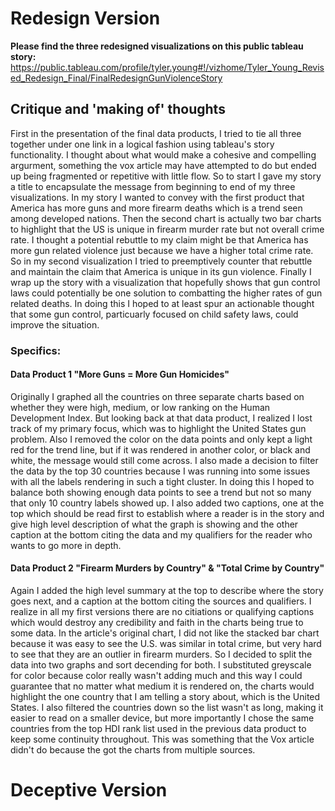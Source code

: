 # Redesign Version

**Please find the three redesigned visualizations on this public tableau story:**
<https://public.tableau.com/profile/tyler.young#!/vizhome/Tyler_Young_Revised_Redesign_Final/FinalRedesignGunViolenceStory>

## Critique and 'making of' thoughts

First in the presentation of the final data products, I tried to tie all three together under one link in a logical fashion using tableau's story functionality. I thought about what would make a cohesive and compelling argurment, something the vox article may have attempted to do but ended up being fragmented or repetitive with little flow. So to start I gave my story a title to encapsulate the message from beginning to end of my three visualizations. In my story I wanted to convey with the first product that America has more guns and more firearm deaths which is a trend seen among developed nations. Then the second chart is actually two bar charts to highlight that the US is unique in firearm murder rate but not overall crime rate. I thought a potential rebuttle to my claim might be that America has more gun related violence just because we have a higher total crime rate. So in my second visualization I tried to preemptively counter that rebuttle and maintain the claim that America is unique in its gun violence. Finally I wrap up the story with a visualization that hopefully shows that gun control laws could potentially be one solution to combatting the higher rates of gun related deaths. In doing this I hoped to at least spur an actionable thought that some gun control, particuarly focused on child safety laws, could improve the situation. 

### Specifics: 
#### Data Product 1 "More Guns = More Gun Homicides"

Originally I graphed all the countries on three separate charts based on whether they were high, medium, or low ranking on the Human Development Index. But looking back at that data product, I realized I lost track of my primary focus, which was to highlight the United States gun problem. Also I removed the color on the data points and only kept a light red for the trend line, but if it was rendered in another color, or black and white, the message would still come across. I also made a decision to filter the data by the top 30 countries because I was running into some issues with all the labels rendering in such a tight cluster. In doing this I hoped to balance both showing enough data points to see a trend but not so many that only 10 country labels showed up. I also added two captions, one at the top which should be read first to establish where a reader is in the story and give high level description of what the graph is showing and the other caption at the bottom citing the data and my qualifiers for the reader who wants to go more in depth.

#### Data Product 2 "Firearm Murders by Country" & "Total Crime by Country"

Again I added the high level summary at the top to describe where the story goes next, and a caption at the bottom citing the sources and qualifiers. I realize in all my first versions there are no citiations or qualifying captions which would destroy any credibility and faith in the charts being true to some data. In the article's original chart, I did not like the stacked bar chart because it was easy to see the U.S. was similar in total crime, but very hard to see that they are an outlier in firearm murders. So I decided to split the data into two graphs and sort decending for both. I substituted greyscale for color  because color really wasn't adding much and this way I could guarantee that no matter what medium it is rendered on, the charts would highlight the one country that I am telling a story about, which is the United States. I also filtered the countries down so the list wasn't as long, making it easier to read on a smaller device, but more importantly I chose the same countries from the top HDI rank list used in the previous data product to keep some continuity throughout. This was something that the Vox article didn't do because the got the charts from multiple sources. 

# Deceptive Version




